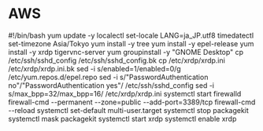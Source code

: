 # AWS

#!/bin/bash
yum update -y
localectl set-locale LANG=ja_JP.utf8
timedatectl set-timezone Asia/Tokyo
yum install -y tree
yum install -y epel-release
yum install -y xrdp tigervnc-server
yum groupinstall -y "GNOME Desktop"
cp /etc/ssh/sshd_config /etc/ssh/sshd_config.bk
cp /etc/xrdp/xrdp.ini /etc/xrdp/xrdp.ini.bk
sed -i s/enabled=1/enabled=0/g /etc/yum.repos.d/epel.repo
sed -i s/"PasswordAuthentication no"/"PasswordAuthentication yes"/ /etc/ssh/sshd_config
sed -i s/max_bpp=32/max_bpp=16/ /etc/xrdp/xrdp.ini
systemctl start firewalld
firewall-cmd --permanent --zone=public --add-port=3389/tcp
firewall-cmd --reload
systemctl set-default multi-user.target
systemctl stop packagekit
systemctl mask packagekit
systemctl start xrdp
systemctl enable xrdp
